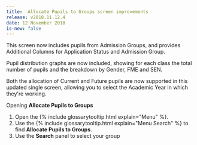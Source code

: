 ```yaml
---
title:  Allocate Pupils to Groups screen improvements
release: v2018.11.12.4
date: 12 November 2018
is-new: false
---
```

This screen now includes pupils from Admission Groups, and provides Additional Columns for Application Status and Admission Group.

Pupil distribution graphs are now included, showing for each class the total number of pupils and the breakdown by Gender, FME and SEN.

Both the allocation of Current and Future pupils are now supported in this updated single screen, allowing you to select the Academic Year in which they're working.

Opening **Allocate Pupils to Groups**

1. Open the {% include glossarytooltip.html explain="Menu" %}.
2. Use the {% include glossarytooltip.html explain="Menu Search" %} to find **Allocate Pupils to Groups**.
3. Use the **Search** panel to select your group